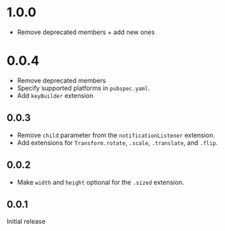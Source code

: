 # 1.0.0
- Remove deprecated members + add new ones

# 0.0.4

- Remove deprecated members
- Specify supported platforms in `pubspec.yaml`.
- Add `keyBuilder` extension

## 0.0.3

- Remove `child` parameter from the `notificationListener` extension.
- Add extensions for `Transform.rotate`, `.scale`, `.translate`, and `.flip`.

## 0.0.2

- Make `width` and `height` optional for the `.sized` extension.

## 0.0.1

Initial release
